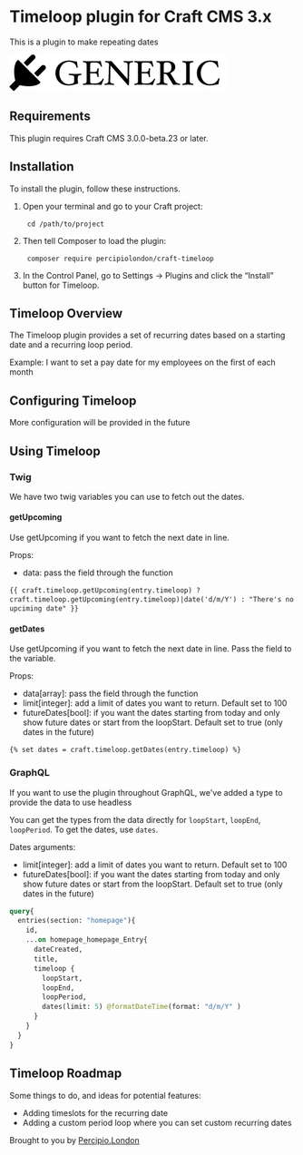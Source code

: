 # Timeloop plugin for Craft CMS 3.x

This is a plugin to make repeating dates

![Screenshot](resources/img/plugin-logo.png)

## Requirements

This plugin requires Craft CMS 3.0.0-beta.23 or later.

## Installation

To install the plugin, follow these instructions.

1. Open your terminal and go to your Craft project:

        cd /path/to/project

2. Then tell Composer to load the plugin:

        composer require percipiolondon/craft-timeloop

3. In the Control Panel, go to Settings → Plugins and click the “Install” button for Timeloop.

## Timeloop Overview

The Timeloop plugin provides a set of recurring dates based on a starting date and a recurring loop period.

Example: I want to set a pay date for my employees on the first of each month

## Configuring Timeloop

More configuration will be provided in the future

## Using Timeloop

### Twig
We have two twig variables you can use to fetch out the dates.

#### getUpcoming
Use getUpcoming if you want to fetch the next date in line. 

Props:
* data: pass the field through the function
```twig
{{ craft.timeloop.getUpcoming(entry.timeloop) ? craft.timeloop.getUpcoming(entry.timeloop)|date('d/m/Y') : "There's no upciming date" }}
```

#### getDates
Use getUpcoming if you want to fetch the next date in line. Pass the field to the variable.

Props:
* data[array]: pass the field through the function
* limit[integer]: add a limit of dates you want to return. Default set to 100
* futureDates[bool]: if you want the dates starting from today and only show future dates or start from the loopStart. Default set to true (only dates in the future)
```twig
{% set dates = craft.timeloop.getDates(entry.timeloop) %}
```

### GraphQL
If you want to use the plugin throughout GraphQL, we've added a type to provide the data to use headless

You can get the types from the data directly for `loopStart`, `loopEnd`, `loopPeriod`. To get the dates, use `dates`.

Dates arguments:
* limit[integer]: add a limit of dates you want to return. Default set to 100
* futureDates[bool]: if you want the dates starting from today and only show future dates or start from the loopStart. Default set to true (only dates in the future)
```graphql
query{
  entries(section: "homepage"){
    id,
    ...on homepage_homepage_Entry{
      dateCreated,
      title,
      timeloop {
        loopStart,
        loopEnd,
        loopPeriod,
        dates(limit: 5) @formatDateTime(format: "d/m/Y" )
      }
    }
  }
}

```

## Timeloop Roadmap

Some things to do, and ideas for potential features:

* Adding timeslots for the recurring date
* Adding a custom period loop where you can set custom recurring dates


Brought to you by [Percipio.London](https://percipio.london)

